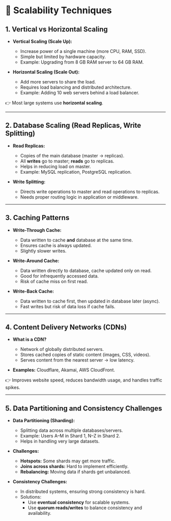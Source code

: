 # 📘 Scalability Techniques

## 1. Vertical vs Horizontal Scaling

- **Vertical Scaling (Scale Up):**
  - Increase power of a single machine (more CPU, RAM, SSD).
  - Simple but limited by hardware capacity.
  - Example: Upgrading from 8 GB RAM server to 64 GB RAM.

- **Horizontal Scaling (Scale Out):**
  - Add more servers to share the load.
  - Requires load balancing and distributed architecture.
  - Example: Adding 10 web servers behind a load balancer.

👉 Most large systems use **horizontal scaling**.

---

## 2. Database Scaling (Read Replicas, Write Splitting)

- **Read Replicas:**
  - Copies of the main database (master → replicas).
  - All **writes** go to master; **reads** go to replicas.
  - Helps in reducing load on master.
  - Example: MySQL replication, PostgreSQL replication.

- **Write Splitting:**
  - Directs write operations to master and read operations to replicas.
  - Needs proper routing logic in application or middleware.

---

## 3. Caching Patterns

- **Write-Through Cache:**
  - Data written to cache **and** database at the same time.
  - Ensures cache is always updated.
  - Slightly slower writes.

- **Write-Around Cache:**
  - Data written directly to database, cache updated only on read.
  - Good for infrequently accessed data.
  - Risk of cache miss on first read.

- **Write-Back Cache:**
  - Data written to cache first, then updated in database later (async).
  - Fast writes but risk of data loss if cache fails.

---

## 4. Content Delivery Networks (CDNs)

- **What is a CDN?**
  - Network of globally distributed servers.
  - Stores cached copies of static content (images, CSS, videos).
  - Serves content from the nearest server → low latency.

- **Examples:** Cloudflare, Akamai, AWS CloudFront.

👉 Improves website speed, reduces bandwidth usage, and handles traffic spikes.

---

## 5. Data Partitioning and Consistency Challenges

- **Data Partitioning (Sharding):**
  - Splitting data across multiple databases/servers.
  - Example: Users A–M in Shard 1, N–Z in Shard 2.
  - Helps in handling very large datasets.

- **Challenges:**
  - **Hotspots:** Some shards may get more traffic.
  - **Joins across shards:** Hard to implement efficiently.
  - **Rebalancing:** Moving data if shards get unbalanced.

- **Consistency Challenges:**
  - In distributed systems, ensuring strong consistency is hard.
  - Solutions: 
    - Use **eventual consistency** for scalable systems.
    - Use **quorum reads/writes** to balance consistency and availability.
